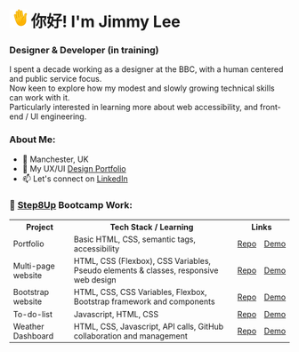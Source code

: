 # <img src="https://github.com/jimmylee88/jimmylee88/blob/main/waving-hand_1f44b.gif" alt="waving hand emoji" width="32px" /> 你好! I'm Jimmy Lee
### Designer & Developer (in training)
I spent a decade working as a designer at the BBC, with a human centered and public service focus.<br>
Now keen to explore how my modest and slowly growing technical skills can work with it.<br>
Particularly interested in learning more about web accessibility, and front-end / UI engineering.

### About Me:

- 📍 Manchester, UK
- 💼 My UX/UI [Design Portfolio](https://jimlee.co)
- 📫 Let's connect on [LinkedIn](https://www.linkedin.com/in/mrjimelee/)

### 🌱 [Step8Up](https://github.com/Step8Up-SBC) Bootcamp Work:
<table>
  <tr>
    <th scope="col">Project</th>
    <th scope="col">Tech Stack / Learning</th>
    <th scope="col" colspan="2">Links</th>
  </tr>
  <tr>
    <td>Portfolio</td>
    <td>Basic HTML, CSS, semantic tags, accessibility</td>
    <td><a href="https://github.com/jimmylee88/portfolio">Repo</a></td>
    <td><a href="https://jimmylee88.github.io/portfolio/">Demo</a></td>
  </tr>
  <tr>
    <td>Multi-page website</td>
    <td>HTML, CSS (Flexbox), CSS Variables, Pseudo elements & classes, responsive web design</td>
    <td><a href="https://github.com/jimmylee88/responsive-multipage">Repo</a></td>
    <td><a href="https://jimmylee88.github.io/responsive-multipage/">Demo</a></td>
  </tr>
  <tr>
    <td>Bootstrap website</td>
    <td>HTML, CSS, CSS Variables, Flexbox,  Bootstrap framework and components</td>
    <td><a href="https://github.com/jimmylee88/bootstrap-project">Repo</a></td>
    <td><a href="https://jimmylee88.github.io/bootstrap-project/">Demo</a></td>
  </tr>
  <tr>
    <td>To-do-list</td>
    <td>Javascript, HTML, CSS</td>
    <td><a href="https://github.com/jimmylee88/javascript-intro">Repo</a></td>
    <td><a href="https://jimmylee88.github.io/javascript-intro/to-do-list-v2/index.html">Demo</a></td>
  </tr>
  <tr>
    <td>Weather Dashboard</td>
    <td>HTML, CSS, Javascript, API calls, GitHub collaboration and management</td>
    <td><a href="https://github.com/jimmylee88/weather-api-group">Repo</a></td>
    <td><a href="https://jimmylee88.github.io/weather-api-group/">Demo</a></td>
  </tr>
</table>



<!--
**jimmylee88/jimmylee88** is a ✨ _special_ ✨ repository because its `README.md` (this file) appears on your GitHub profile.

Here are some ideas to get you started:

- 🔭 I’m currently working on ...
- 🌱 I’m currently learning ...
- 👯 I’m looking to collaborate on ...
- 🤔 I’m looking for help with ...
- 💬 Ask me about ...
- 📫 How to reach me: ...
- 😄 Pronouns: ...
- ⚡ Fun fact: ...
-->

